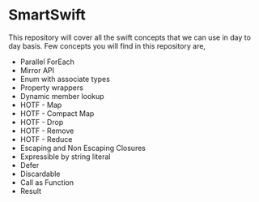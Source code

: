 # SmartSwift
This repository will cover all the swift concepts that we can use in day to day basis.
Few concepts you will find in this repository are,

* Parallel ForEach
* Mirror API
* Enum with associate types
* Property wrappers
* Dynamic member lookup
* HOTF - Map
* HOTF - Compact Map
* HOTF - Drop
* HOTF - Remove
* HOTF - Reduce
* Escaping and Non Escaping Closures
* Expressible by string literal
* Defer
* Discardable
* Call as Function
* Result
<!-- * Will set and did set ->
<!-- * Rethrows ->
<!-- * Static String ->
<!-- * Zip ->
<!-- * Result ->
<!-- * Multiple line string ->
<!-- * Enumerated ->
<!-- * CaseIterable ->
<!-- * Dump ->
<!-- * Property Weak and unowned ->
#### Transforming Operators 
- Collect
- Map
- Map Keypath
- Flatmap
- Replace nil
- Replace empty
- Scan

#### Filtering Operators
- Filter
- Remove Duplicates
- Compact Map
- Ignore Output
- First and Last
- Drop First, Drop While, Drop Until Output From
- Prefix

#### Combine Operators
- Prepend
- Append
- SwitchToLatest
- Merge
- CombineLatest
- Zip

#### Sequence Operators
- Min and Max
- Output
- Count
- Contains
- AllSatisfy
- Reduce
